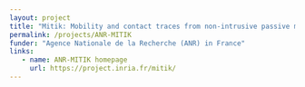 ```yaml
---
layout: project
title: "Mitik: Mobility and contact traces from non-intrusive passive measurements"
permalink: /projects/ANR-MITIK
funder: "Agence Nationale de la Recherche (ANR) in France"
links:
   - name: ANR-MITIK homepage
     url: https://project.inria.fr/mitik/
---
```


